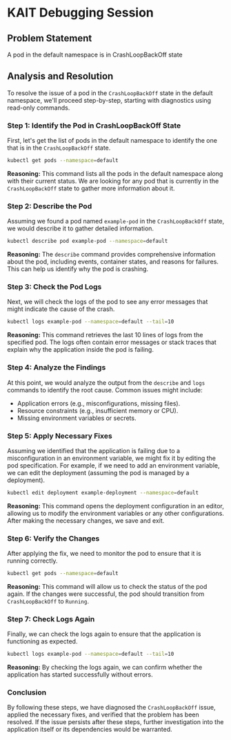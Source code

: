 # KAIT Debugging Session

## Problem Statement

A pod in the default namespace is in CrashLoopBackOff state

## Analysis and Resolution

To resolve the issue of a pod in the `CrashLoopBackOff` state in the default namespace, we'll proceed step-by-step, starting with diagnostics using read-only commands. 

### Step 1: Identify the Pod in CrashLoopBackOff State

First, let's get the list of pods in the default namespace to identify the one that is in the `CrashLoopBackOff` state.

```bash
kubectl get pods --namespace=default
```

**Reasoning:** This command lists all the pods in the default namespace along with their current status. We are looking for any pod that is currently in the `CrashLoopBackOff` state to gather more information about it.

### Step 2: Describe the Pod

Assuming we found a pod named `example-pod` in the `CrashLoopBackOff` state, we would describe it to gather detailed information.

```bash
kubectl describe pod example-pod --namespace=default
```

**Reasoning:** The `describe` command provides comprehensive information about the pod, including events, container states, and reasons for failures. This can help us identify why the pod is crashing.

### Step 3: Check the Pod Logs

Next, we will check the logs of the pod to see any error messages that might indicate the cause of the crash.

```bash
kubectl logs example-pod --namespace=default --tail=10
```

**Reasoning:** This command retrieves the last 10 lines of logs from the specified pod. The logs often contain error messages or stack traces that explain why the application inside the pod is failing.

### Step 4: Analyze the Findings

At this point, we would analyze the output from the `describe` and `logs` commands to identify the root cause. Common issues might include:

- Application errors (e.g., misconfigurations, missing files).
- Resource constraints (e.g., insufficient memory or CPU).
- Missing environment variables or secrets.

### Step 5: Apply Necessary Fixes

Assuming we identified that the application is failing due to a misconfiguration in an environment variable, we might fix it by editing the pod specification. For example, if we need to add an environment variable, we can edit the deployment (assuming the pod is managed by a deployment).

```bash
kubectl edit deployment example-deployment --namespace=default
```

**Reasoning:** This command opens the deployment configuration in an editor, allowing us to modify the environment variables or any other configurations. After making the necessary changes, we save and exit.

### Step 6: Verify the Changes

After applying the fix, we need to monitor the pod to ensure that it is running correctly.

```bash
kubectl get pods --namespace=default
```

**Reasoning:** This command will allow us to check the status of the pod again. If the changes were successful, the pod should transition from `CrashLoopBackOff` to `Running`.

### Step 7: Check Logs Again

Finally, we can check the logs again to ensure that the application is functioning as expected.

```bash
kubectl logs example-pod --namespace=default --tail=10
```

**Reasoning:** By checking the logs again, we can confirm whether the application has started successfully without errors.

### Conclusion

By following these steps, we have diagnosed the `CrashLoopBackOff` issue, applied the necessary fixes, and verified that the problem has been resolved. If the issue persists after these steps, further investigation into the application itself or its dependencies would be warranted.